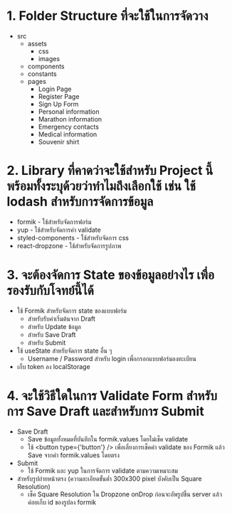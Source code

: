 # 1. Folder Structure ที่จะใช้ในการจัดวาง
* src
    * assets
        * css
        * images
    * components
    * constants
    * pages
        * Login Page
        * Register Page
        * Sign Up Form
        * Personal information
        * Marathon information
        * Emergency contacts
        * Medical information
        * Souvenir shirt

# 2. Library ที่คาดว่าจะใช้สำหรับ Project นี้ พร้อมทั้งระบุด้วยว่าทำไมถึงเลือกใช้ เช่น ใช้ lodash สำหรับการจัดการข้อมูล
* formik - ใช้สำหรับจัดการฟอร์ม
* yup - ใช้สำหรับจัดการค่า validate
* styled-components - ใช้สำหรับจัดการ css
* react-dropzone - ใช้สำหรับจัดการรูปภาพ

# 3. จะต้องจัดการ State ของข้อมูลอย่างไร เพื่อรองรับกับโจทย์นี้ได้
* ใช้ Formik สำหรับจัดการ state ของแบบฟอร์ม
    * สำหรับรับค่าเริ่มต้นจาก Draft
    * สำหรับ Update ข้อมูล
    * สำหรับ Save Draft
    * สำหรับ Submit
* ใช้ useState สำหรับจัดการ state อื่น ๆ
    * Username / Password สำหรับ login เพื่อกรอกแบบฟอร์มลงทะเบียน
* เก็บ token ลง localStorage

# 4. จะใช้วิธีใดในการ Validate Form สำหรับการ Save Draft และสำหรับการ Submit
* Save Draft
    * Save ข้อมูลทั้งหมดที่บันทึกใน formik.values โดยไม่เช็ค validate
    * ใช้ <button type={'button'} /> เพื่อเลี่ยงการเช็คค่า validate ของ Formik แล้ว Save จากค่า formik.values โดยตรง
* Submit 
    * ใช้ Formik และ yup ในการจัดการ validate ตามความเหมาะสม
* สำหรับรูปถ่ายหน้าตรง (ความละเอียดขั้นต่ำ 300x300 pixel บังคับเป็น Square Resolution)
    * เช็ค Square Resolution ใน Dropzone onDrop ก่อนจะอัพรูปขึ้น server แล้วค่อยเก็บ id ของรูปลง formik
